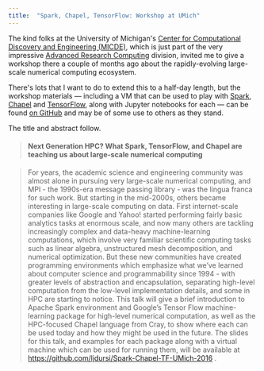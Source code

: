 ```yaml
---
title:  "Spark, Chapel, TensorFlow: Workshop at UMich"
---
```


The kind folks at the University of Michigan's [Center for Computational Discovery and Engineering (MICDE)](http://micde.umich.edu), which is just part of the very impressive [Advanced Research Computing](http://arc.umich.edu) division, invited me to give a workshop there a couple of months ago about the rapidly-evolving large-scale numerical computing ecosystem.  

There's lots that I want to do to extend this to a half-day length, but the workshop materials &mdash; including a VM that can be used to play with [Spark](http://spark.apache.org), [Chapel](http://chapel.cray.com) and [TensorFlow](https://www.tensorflow.org), along with Jupyter notebooks for each &mdash; can be found [on GitHub](https://github.com/ljdursi/Spark-Chapel-TF-UMich-2016) and may be of some use to others as they stand.

The title and abstract follow.

> #### Next Generation HPC?  What Spark, TensorFlow, and Chapel are teaching us about large-scale numerical computing

> For years, the academic science and engineering community was almost alone in pursuing very large-scale numerical computing, and MPI - the 1990s-era message passing library - was the lingua franca for such work.  But starting in the mid-2000s, others became interesting in large-scale computing on data.  First internet-scale companies like Google and Yahoo! started performing fairly basic analytics tasks at enormous scale, and now many others are tackling increasingly complex and data-heavy machine-learning computations, which involve very familiar scientific computing tasks such as linear algebra, unstructured mesh decomposition, and numerical optimization.  But these new communities have created programming environments which emphasize what we’ve learned about computer science and programmability since 1994 - with greater levels of abstraction and encapsulation, separating high-level computation from the low-level implementation details, and some in HPC are starting to notice.  This talk will give a brief introduction to Apache Spark environment and Google’s Tensor Flow machine-learning package for high-level numerical computation, as well as the HPC-focused Chapel language from Cray, to show where each can be used today and how they might be used in the future.   The slides for this talk, and examples for each package along with a virtual machine which can be used for running them, will be available at https://github.com/ljdursi/Spark-Chapel-TF-UMich-2016 .
